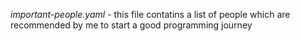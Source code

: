 *important-people.yaml* - this file contatins a list of people which are recommended by me to start a good programming journey
